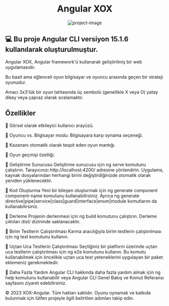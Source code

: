 

<h1 align="center" id="title">Angular XOX</h1>

<p align="center"><img src="https://socialify.git.ci/serkanky/XOX-Angular/image?font=Source%20Code%20Pro&amp;name=1&amp;owner=1&amp;pattern=Overlapping%20Hexagons&amp;theme=Dark" alt="project-image"></p>

<p id="description">
  
   ## 💻 Bu proje Angular CLI versiyon 15.1.6 kullanılarak oluşturulmuştur.
  
  Angular XOX, Angular framework'ü kullanarak geliştirilmiş bir web uygulamasıdır. 
  
  Bu basit ama eğlenceli oyun bilgisayar ve oyuncu arasında geçen bir strateji oyunudur. 
  
  Amacı 3x3'lük bir oyun tahtasında üç sembolü (genellikle X veya O) yatay dikey veya çapraz olarak sıralamaktır.
  
  ## Özellikler  
  📌  Görsel olarak etkileyici kullanıcı arayüzü.
  
  📌  Oyuncu vs. Bilgisayar modu: Bilgisayara karşı oynama seçeneği.
  
  📌  Kazananı otomatik olarak tespit eden oyun mantığı. 
  
  📌  Oyun geçmişi özelliği.


   🎈 Geliştirme Sunucusu
    Geliştirme sunucusu için ng serve komutunu çalıştırın. Tarayıcınızı http://localhost:4200/ adresine yönlendirin. Uygulama, kaynak dosyalarından herhangi birini değiştirdiğinizde otomatik olarak yeniden yüklenecektir.

   🎈 Kod Oluşturma
    Yeni bir bileşen oluşturmak için ng generate component component-name komutunu kullanabilirsiniz. Ayrıca ng generate directive|pipe|service|class|guard|interface|enum|module komutlarını da kullanabilirsiniz.
    
   🎈 Derleme
    Projenin derlenmesi için ng build komutunu çalıştırın. Derleme çıktıları dist/ dizininde saklanacaktır.

   🎈 Birim Testlerin Çalıştırılması
    Karma aracılığıyla birim testlerin çalıştırılması için ng test komutunu kullanın.

   🎈 Uçtan Uca Testlerin Çalıştırılması
    Seçtiğiniz bir platform üzerinde uçtan uca testlerin çalıştırılması için ng e2e komutunu kullanın. Bu komutu kullanabilmek için öncelikle uçtan uca test yeteneklerini uygulayan bir paket eklemeniz gerekmektedir.

   🎈 Daha Fazla Yardım
    Angular CLI hakkında daha fazla yardım almak için ng help komutunu kullanabilir veya Angular CLI Genel Bakış ve Komut Referansı sayfasını ziyaret edebilirsiniz.

   © 2023 XOX-Angular. Tüm hakları saklıdır. Oyunu oynamak ve katkıda bulunmak için lütfen projeyle ilgili belirtilen adımları takip edin.
